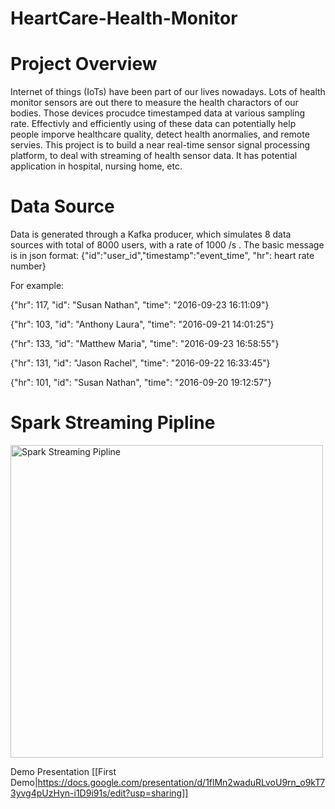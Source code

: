 # HeartCare-Health-Monitor



# Project Overview
Internet of things (IoTs) have been part of our lives nowadays. Lots of health monitor sensors are out there to measure the health charactors of our bodies. Those devices procudce timestamped data at various sampling rate. Effectivly and efficiently using of these data can potentially help people imporve healthcare quality, detect health anormalies, and remote servies. This project is to build a near real-time sensor signal processing platform, to deal with streaming of health sensor data. It has potential application in hospital, nursing home, etc. 

# Data Source
Data is generated through a Kafka producer, which simulates 8 data sources with total of 8000 users, with a rate of 1000 /s . The basic message is in json format:
{"id":"user_id","timestamp":"event_time", "hr": heart rate number}

For example:

{"hr": 117, "id": "Susan Nathan", "time": "2016-09-23 16:11:09"}

{"hr": 103, "id": "Anthony Laura", "time": "2016-09-21 14:01:25"}

{"hr": 133, "id": "Matthew Maria", "time": "2016-09-23 16:58:55"}

{"hr": 131, "id": "Jason Rachel", "time": "2016-09-22 16:33:45"}

{"hr": 101, "id": "Susan Nathan", "time": "2016-09-20 19:12:57"}



# Spark Streaming Pipline

<img src = "https://github.com/jianshizhao/HeartCare-Health-Monitor/images/sparkstreamingpipe.png" alt = "Spark Streaming Pipline" width="500" >


Demo Presentation 
[[First Demo|https://docs.google.com/presentation/d/1flMn2waduRLvoU9rn_o9kT73yvg4pUzHyn-i1D9i91s/edit?usp=sharing]]

